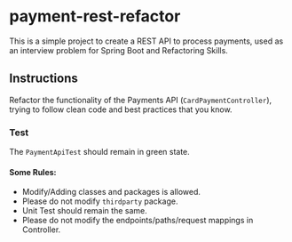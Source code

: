 # payment-rest-refactor
This is a simple project to create a REST API to process payments, used as an interview  problem for Spring Boot and Refactoring Skills.


## Instructions
Refactor the functionality of the Payments API (`CardPaymentController`), trying to follow clean code and best practices that you know.

### Test

The `PaymentApiTest` should remain in green state.

#### Some Rules:
- Modify/Adding classes and packages is allowed.
- Please do not modify `thirdparty` package.
- Unit Test should remain the same.
- Please do not modify the endpoints/paths/request mappings in Controller.
